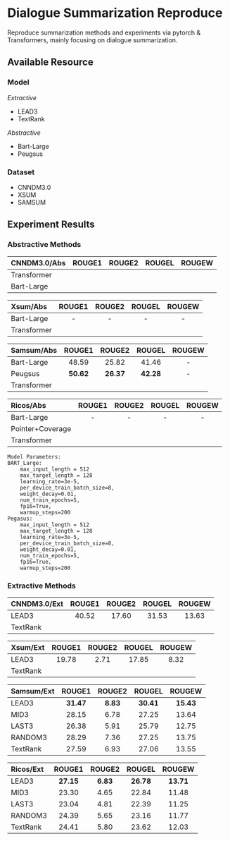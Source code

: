 # Dialogue Summarization Reproduce
 Reproduce summarization methods and experiments via pytorch & Transformers, mainly focusing on dialogue summarization.
 
 
## Available Resource

### Model

*Extractive*
- LEAD3
- TextRank

*Abstractive*
- Bart-Large
- Peugsus

### Dataset
- CNNDM3.0
- XSUM
- SAMSUM


## Experiment Results

### Abstractive Methods
| CNNDM3.0/Abs | ROUGE1 | ROUGE2 | ROUGEL | ROUGEW
| :-----| :----: | :----: |:----: |:----: |
| Transformer |  |  |
| Bart-Large |  |  |


| Xsum/Abs | ROUGE1 | ROUGE2 | ROUGEL | ROUGEW
| :-----| :----: | :----: |:----: |:----: |
| Bart-Large |  - |- | -| -|
| Transformer |  |  |

| Samsum/Abs | ROUGE1 | ROUGE2 | ROUGEL | ROUGEW
| :-----| :----: | :----: |:----: |:----: |
| Bart-Large | 48.59 | 25.82 | 41.46 | -
| Peugsus | **50.62** | **26.37**|**42.28**| -
| Transformer |  |  |

| Ricos/Abs | ROUGE1 | ROUGE2 | ROUGEL | ROUGEW
| :-----| :----: | :----: |:----: |:----: |
| Bart-Large | - |- | -| -|
| Pointer+Coverage |  |  |  | 
| Transformer |  |  |





```
Model Parameters:
BART_Large:
    max_input_length = 512
    max_target_length = 128
    learning_rate=3e-5,
    per_device_train_batch_size=8,
    weight_decay=0.01,
    num_train_epochs=5,
    fp16=True,
    warmup_steps=200
Pegasus:
    max_input_length = 512
    max_target_length = 128
    learning_rate=3e-5,
    per_device_train_batch_size=8,
    weight_decay=0.01,
    num_train_epochs=5,
    fp16=True,
    warmup_steps=200
```


### Extractive Methods

| CNNDM3.0/Ext | ROUGE1 | ROUGE2 | ROUGEL | ROUGEW
| :-----| :----: | :----: |:----: |:----: |
| LEAD3 | 40.52 | 17.60 | 31.53 | 13.63
| TextRank |  |  |


| Xsum/Ext | ROUGE1 | ROUGE2 | ROUGEL | ROUGEW
| :-----| :----: | :----: |:----: |:----: |
| LEAD3 | 19.78 | 2.71 | 17.85 | 8.32
| TextRank |  |  |

| Samsum/Ext | ROUGE1 | ROUGE2 | ROUGEL | ROUGEW
| :-----| :----: | :----: |:----: |:----: |
| LEAD3 | **31.47** | **8.83** | **30.41** | **15.43**
| MID3 | 28.15 | 6.78 | 27.25| 13.64
| LAST3 | 26.38 | 5.91 | 25.79 | 12.75
| RANDOM3 | 28.29 | 7.36 | 27.25 | 13.75
| TextRank | 27.59 | 6.93 |27.06| 13.55

| Ricos/Ext | ROUGE1 | ROUGE2 | ROUGEL | ROUGEW
| :-----| :----: | :----: |:----: |:----: |
| LEAD3 | **27.15** | **6.83** | **26.78** | **13.71**
| MID3 | 23.30 | 4.65 | 22.84| 11.48
| LAST3 | 23.04 | 4.81 | 22.39 | 11.25
| RANDOM3 | 24.39 | 5.65 | 23.16 | 11.77
| TextRank | 24.41 | 5.80 |23.62| 12.03
